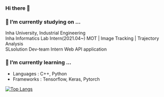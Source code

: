 ### Hi there 👋

### 🔭 I’m currently studying on ...
Inha University, Industrial Engineering <br>
Inha Informatics Lab Intern(2021.04~)
MOT | Image Tracking | Trajectory Analysis<br>
SLsolution Dev-team Intern
Web API application 

### 🌱 I’m currently learning ...
- Languages : C++, Python
- Frameworks : Tensorflow, Keras, Pytorch



[![Top Langs](https://github-readme-stats.vercel.app/api/top-langs/?username=keywoong)](https://github.com/anuraghazra/github-readme-stats)





<!--
**keywoong/keywoong** is a ✨ _special_ ✨ repository because its `README.md` (this file) appears on your GitHub profile.

Here are some ideas to get you started:

- 🔭 I’m currently working on ...
- 🌱 I’m currently learning ...
- 👯 I’m looking to collaborate on ...
- 🤔 I’m looking for help with ...
- 💬 Ask me about ...
- 📫 How to reach me: ...
- 😄 Pronouns: ...
- ⚡ Fun fact: ...
-->

